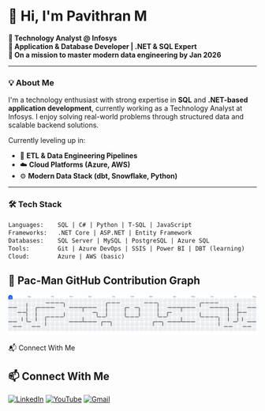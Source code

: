 # 👋 Hi, I'm Pavithran M

**💼 Technology Analyst @ Infosys**  
**🧠 Application & Database Developer | .NET & SQL Expert**  
**🎯 On a mission to master modern data engineering by Jan 2026**

---

### 💡 About Me

I'm a technology enthusiast with strong expertise in **SQL** and **.NET-based application development**, currently working as a Technology Analyst at Infosys. I enjoy solving real-world problems through structured data and scalable backend solutions.

Currently leveling up in:
- 🔁 **ETL & Data Engineering Pipelines**
- ☁️ **Cloud Platforms (Azure, AWS)**
- ⚙️ **Modern Data Stack (dbt, Snowflake, Python)**

---

### 🛠️ Tech Stack

```text
Languages:    SQL | C# | Python | T-SQL | JavaScript  
Frameworks:   .NET Core | ASP.NET | Entity Framework  
Databases:    SQL Server | MySQL | PostgreSQL | Azure SQL  
Tools:        Git | Azure DevOps | SSIS | Power BI | DBT (learning)  
Cloud:        Azure | AWS (basic)  
```
## 👾 Pac-Man GitHub Contribution Graph

<picture>
  <source media="(prefers-color-scheme: dark)" srcset="https://raw.githubusercontent.com/Pavithran-P12/ReadmePacman/output/pacman-contribution-graph-dark.svg">
  <source media="(prefers-color-scheme: light)" srcset="https://raw.githubusercontent.com/Pavithran-P12/ReadmePacman/output/pacman-contribution-graph.svg">
  <img alt="Pac‑Man contribution graph" src="https://raw.githubusercontent.com/Pavithran-P12/ReadmePacman/output/pacman-contribution-graph.svg">
</picture>


📬 Connect With Me
## 📫 Connect With Me

[![LinkedIn](https://img.shields.io/badge/LinkedIn-Connect-blue?style=for-the-badge&logo=linkedin)](https://www.linkedin.com/in/pavithranm/)
[![YouTube](https://img.shields.io/badge/YouTube-Subscribe-red?style=for-the-badge&logo=youtube)](https://www.youtube.com/@NosGames_p12)
[![Gmail](https://img.shields.io/badge/Gmail-Email-red?style=for-the-badge&logo=gmail)](mailto:pavi.12.pavi@gmail.com)

